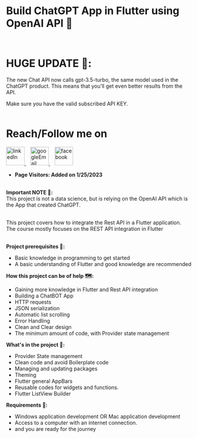 # Build ChatGPT App in Flutter using OpenAI API 🚀
<br>

# **HUGE UPDATE 🧬:**

The new Chat API now calls gpt-3.5-turbo, the same model used in the ChatGPT product. This means that you'll get even better results from the API. 

Make sure you have the valid subscribed API KEY. <br><br>

# Reach/Follow me on <br>
<p align="left">
  <a href="https://www.linkedin.com/in/mohamed-fawzy-936b661b8/" target="_blank" rel="noreferrer"> <img src="https://img.icons8.com/fluency/2x/linkedin.png" alt="linkedIn" width="50" height="50"/> </a>&nbsp&nbsp
  <a href="mailto:fwzymohamed90@gmail.com" target="_blank" rel="noreferrer"> <img src="https://img.icons8.com/fluency/2x/google-logo.png" alt="googleEmail" width="50" height="50"/> </a>&nbsp&nbsp
  <a href="https://www.facebook.com/mohamed.fwzy.14" target="_blank" rel="noreferrer"> <img src="https://cdn.iconscout.com/icon/free/png-256/facebook-262-721949.png" alt="facebook" width="50" height="50"/> </a>
</p>

* **Page Visitors: Added on 1/25/2023**<br><br>

**Important NOTE 📝:** <br>
This project is not a data science, but is relying on the OpenAI API which is the App that created ChatGPT.<br><br>

This project covers how to integrate the Rest API in a Flutter application.<br>
The course mostly focuses on the REST API integration in Flutter<br><br>

**Project prerequisites 📑:**<br>
* Basic knowledge in programming to get started <br>
* A basic understanding of Flutter and good knowledge are recommended <br>


**How this project can be of help 🗺:** <br>
* Gaining more knowledge in Flutter and Rest API integration <br>
* Building a ChatBOT App <br>
* HTTP requests <br>
* JSON serialization <br>
* Automatic list scrolling <br>
* Error Handling <br>
* Clean and Clear design <br>
* The minimum amount of code, with Provider state management <br>

**What's in the project 📱:** <br>
* Provider State management <br>
* Clean code and avoid Boilerplate code <br>
* Managing and updating packages <br>
* Theming <br>
* Flutter general AppBars <br>
* Reusable codes for widgets and functions. <br>
* Flutter ListView Builder <br>


**Requirements 🧩:** <br>
* Windows application development OR Mac application development  <br>
* Access to a computer with an internet connection. <br>
* and you are ready for the journey <br>


